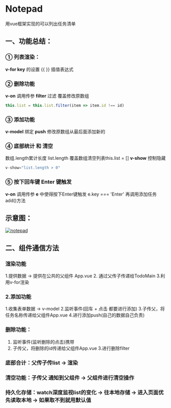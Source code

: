 # Notepad
用vue框架实现的可以列出任务清单
## 一、功能总结：
### ① 列表渲染：
**v-for key** 的设置 {{ }} 插值表达式
### ② 删除功能
**v-on** 调用传参 **filter** 过滤 覆盖修改原数组  
```javascript
this.list = this.list.filter(item => item.id !== id)
```
### ③ 添加功能
**v-model** 绑定 **push** 修改原数组从最后面添加新的
### ④ 底部统计 和 清空
数组.length累计长度 list.length
覆盖数组清空列表this.list = []
**v-show** 控制隐藏  
```javascript
v-show="list.length > 0"
```
### ⑤ 按下回车键 Enter 键触发
**v-on** 调用传参 **e** 中使得按下Enter键触发
e.key === 'Enter'
再调用添加任务add()方法
## 示意图：
[![notepad](https://img.17carat.cn/2024/04/github/notepad.png "notepad")](https://img.17carat.cn/2024/04/github/notepad.png "notepad")

## 二、组件通信方法
### 渲染功能
1.提供数据 -> 提供在公共的父组件 App.vue
2. 通过父传子传递给TodoMain
3.利用v-for渲染

### 2.添加功能
1.收集表单数据 -> v-model
2.监听事件(回车 + 点击 都要进行添加)
3.子传父，将任务名称传递给父组件App.vue
4.进行添加push(自己的数据自己负责)

### 删除功能：
1. 监听事件(监听删除的点击)携带
2. 子传父，将删除的id传递给父组件App.vue
3.进行删除filter

### 底部合计：父传子传list -> 渲染
### 清空功能：子传父 通知到父组件 -> 父组件进行清空操作
### 持久化存储：watch深度监视list的变化 -> 往本地存储 -> 进入页面优先读取本地 -> 如果取不到就用默认值
